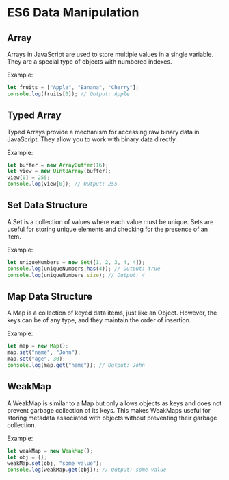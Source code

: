# ES6 Data Manipulation

## Array

Arrays in JavaScript are used to store multiple values in a single variable. They are a special type of objects with numbered indexes.

Example:

```javascript
let fruits = ["Apple", "Banana", "Cherry"];
console.log(fruits[0]); // Output: Apple
```

## Typed Array

Typed Arrays provide a mechanism for accessing raw binary data in JavaScript. They allow you to work with binary data directly.

Example:

```javascript
let buffer = new ArrayBuffer(16);
let view = new Uint8Array(buffer);
view[0] = 255;
console.log(view[0]); // Output: 255
```

## Set Data Structure

A Set is a collection of values where each value must be unique. Sets are useful for storing unique elements and checking for the presence of an item.

Example:

```javascript
let uniqueNumbers = new Set([1, 2, 3, 4, 4]);
console.log(uniqueNumbers.has(4)); // Output: true
console.log(uniqueNumbers.size); // Output: 4
```

## Map Data Structure

A Map is a collection of keyed data items, just like an Object. However, the keys can be of any type, and they maintain the order of insertion.

Example:

```javascript
let map = new Map();
map.set("name", "John");
map.set("age", 30);
console.log(map.get("name")); // Output: John
```

## WeakMap

A WeakMap is similar to a Map but only allows objects as keys and does not prevent garbage collection of its keys. This makes WeakMaps useful for storing metadata associated with objects without preventing their garbage collection.

Example:

```javascript
let weakMap = new WeakMap();
let obj = {};
weakMap.set(obj, "some value");
console.log(weakMap.get(obj)); // Output: some value
```
